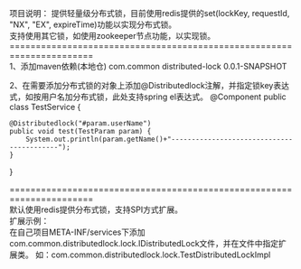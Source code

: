 项目说明：
提供轻量级分布式锁，目前使用redis提供的set(lockKey, requestId, "NX", "EX", expireTime)功能以实现分布式锁。<br/>
支持使用其它锁，如使用zookeeper节点功能，以实现锁。
======================================================================<br/>
1、添加maven依赖(本地仓)
<dependency>
  <groupId>com.common</groupId>
  <artifactId>distributed-lock</artifactId>
  <version>0.0.1-SNAPSHOT</version>
</dependency>


2、在需要添加分布式锁的对象上添加@Distributedlock注解，并指定锁key表达式，如按用户名加分布式锁，此处支持spring el表达式。
@Component
public class TestService {

    @Distributedlock("#param.userName")
    public void test(TestParam param) {
        System.out.println(param.getName()+"------------------------------------------");
    }
}

======================================================================<br/>
默认使用redis提供分布式锁，支持SPI方式扩展。<br/>
扩展示例：<br/>
在自己项目META-INF/services下添加com.common.distributedlock.lock.IDistributedLock文件，并在文件中指定扩展类。
如：com.common.distributedlock.lock.TestDistributedLockImpl

